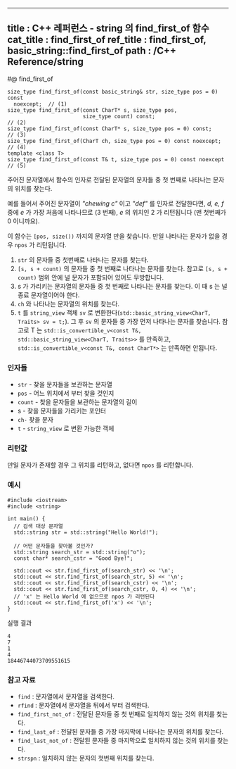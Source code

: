 ----------------
title : C++ 레퍼런스 - string 의 find_first_of 함수
cat_title :  find_first_of
ref_title : find_first_of, basic_string::find_first_of
path : /C++ Reference/string
----------------

#@ find_first_of

```cpp-formatted
size_type find_first_of(const basic_string& str, size_type pos = 0) const
  noexcept;  // (1)
size_type find_first_of(const CharT* s, size_type pos,
                        size_type count) const;                       // (2)
size_type find_first_of(const CharT* s, size_type pos = 0) const;     // (3)
size_type find_first_of(CharT ch, size_type pos = 0) const noexcept;  // (4)
template <class T>
size_type find_first_of(const T& t, size_type pos = 0) const noexcept  // (5)
```

주어진 문자열에서 함수의 인자로 전달된 문자열의 문자들 중 첫 번째로 나타나는 문자의 위치를 찾는다.

예를 들어서 주어진 문자열이 *"chewing c"* 이고 *"def"* 를 인자로 전달한다면, *d, e, f* 중에 *e* 가 가장 처음에 나타나므로 (3 번째), *e* 의 위치인 2 가 리턴됩니다 (맨 첫번째가 0 이니까요).

이 함수는 `[pos, size())` 까지의 문자열 만을 찾습니다. 만일 나타나는 문자가 없을 경우 `npos` 가 리턴됩니다.

1. `str` 의 문자들 중 첫번째로 나타나는 문자를 찾는다.
2. `[s, s + count)` 의 문자들 중 첫 번째로 나타나는 문자를 찾는다. 참고로 `[s, s + count)` 범위 안에 널 문자가 포함되어 있어도 무방합니다.
3. s 가 가리키는 문자열의 문자들 중 첫 번째로 나타나는 문자를 찾는다. 이 때 s 는 널 종료 문자열이어야 한다.
4. `ch` 와 나타나는 문자열의 위치를 찾는다.
5. `t` 를 `string_view` 객체 `sv` 로 변환한다(`std::basic_string_view<CharT, Traits> sv = t;`). 그 후 `sv` 의 문자들 중 가장 먼저 나타나는 문자를 찾습니다. 참고로 T 는 `std::is_convertible_v<const T&, std::basic_string_view<CharT, Traits>>` 를 만족하고, `std::is_convertible_v<const T&, const CharT*>` 는 만족하면 안됩니다.

### 인자들

* `str`	-	찾을 문자들을 보관하는 문자열
* `pos`	-	어느 위치에서 부터 찾을 것인지
* `count`	-	찾을 문자들을 보관하는 문자열의 길이
* s	- 찾을 문자들을 가리키는 포인터
* `ch-`	찾을 문자
* `t`	-	`string_view` 로 변환 가능한 객체

### 리턴값

만일 문자가 존재할 경우 그 위치를 리턴하고, 없다면 `npos` 를 리턴합니다.

### 예시

```cpp-formatted
#include <iostream>
#include <string>

int main() {
  // 검색 대상 문자열
  std::string str = std::string("Hello World!");

  // 어떤 문자들을 찾아볼 것인가?
  std::string search_str = std::string("o");
  const char* search_cstr = "Good Bye!";

  std::cout << str.find_first_of(search_str) << '\n';
  std::cout << str.find_first_of(search_str, 5) << '\n';
  std::cout << str.find_first_of(search_cstr) << '\n';
  std::cout << str.find_first_of(search_cstr, 0, 4) << '\n';
  // 'x' 는 Hello World 에 없으므로 npos 가 리턴된다
  std::cout << str.find_first_of('x') << '\n';
}
```

실행 결과

```exec
4
7
1
4
18446744073709551615
```

### 참고 자료

* `find` : 문자열에서 문자열을 검색한다.
* `rfind` : 문자열에서 문자열을 뒤에서 부터 검색한다.
* `find_first_not_of` : 전달된 문자들 중 첫 번째로 일치하지 않는 것의 위치를 찾는다.
* `find_last_of` : 전달된 문자들 중 가장 마지막에 나타나는 문자의 위치를 찾는다.
* `find_last_not_of` : 전달된 문자들 중 마지막으로 일치하지 않는 것의 위치를 찾는다.
* `strspn` : 일치하지 않는 문자의 첫번째 위치를 찾는다.